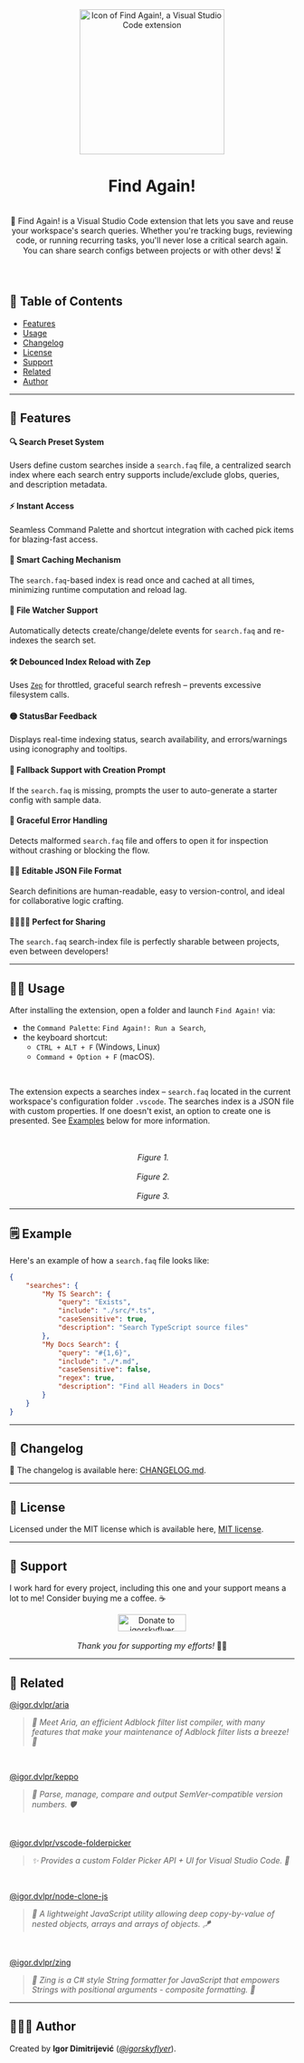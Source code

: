 <div align="center">
  <img src="https://raw.githubusercontent.com/igorskyflyer/vscode-find-again/main/assets/extension.png" alt="Icon of Find Again!, a Visual Studio Code extension" width="256" height="256">
  <h1 align="center">Find Again!</h1>
</div>

<br>

<div align="center">
  🔎 Find Again! is a Visual Studio Code extension that lets you save and reuse your workspace's search queries. Whether you're tracking bugs, reviewing code, or running recurring tasks, you'll never lose a critical search again. You can share search configs between projects or with other devs! ⏳
</div>

<br>
<br>

## 📃 Table of Contents

- [Features](#features)
- [Usage](#usage)
- [Changelog](#changelog)
- [License](#license)
- [Support](#support)
- [Related](#related)
- [Author](#author)

---

## 🤖 Features

#### 🔍 Search Preset System
Users define custom searches inside a `search.faq` file, a centralized search index where each search entry supports include/exclude globs, queries, and description metadata.  


#### ⚡ Instant Access
Seamless Command Palette and shortcut integration with cached pick items for blazing-fast access.  


#### 🧠 Smart Caching Mechanism
The `search.faq`-based index is read once and cached at all times, minimizing runtime computation and reload lag.  


#### 💾 File Watcher Support
Automatically detects create/change/delete events for `search.faq` and re-indexes the search set.  


#### 🛠️ Debounced Index Reload with Zep
Uses [`Zep`](https://www.npmjs.com/package/@igor.dvlpr/zep) for throttled, graceful search refresh – prevents excessive filesystem calls.  


#### 🟡 StatusBar Feedback
Displays real-time indexing status, search availability, and errors/warnings using iconography and tooltips.  


#### 📄 Fallback Support with Creation Prompt
If the `search.faq` is missing, prompts the user to auto-generate a starter config with sample data.  


#### 🚫 Graceful Error Handling
Detects malformed `search.faq` file and offers to open it for inspection without crashing or blocking the flow.  


#### ✍🏻 Editable JSON File Format
Search definitions are human-readable, easy to version-control, and ideal for collaborative logic crafting.  


#### 🫱🏼‍🫲🏼 Perfect for Sharing
The `search.faq` search-index file is perfectly sharable between projects, even between developers!

---

## 🕵🏼 Usage

After installing the extension, open a folder and launch `Find Again!` via:
- the `Command Palette`: `Find Again!: Run a Search`,
- the keyboard shortcut:
  - `CTRL + ALT + F` (Windows, Linux)
  - `Command + Option + F` (macOS).

<br>

The extension expects a searches index – `search.faq` located in the current workspace's configuration folder `.vscode`. The searches index is a JSON file with custom properties. If one doesn't exist, an option to create one is presented. See [Examples](#️example) below for more information.

<br>
<br>

<div align="center">
  <img src="https://raw.githubusercontent.com/igorskyflyer/vscode-find-again/main/assets/promo/find-again-demo-regular-search.png" alt="">
  <em>Figure 1.</em>
</div>

<br>

<div align="center">
  <img src="https://raw.githubusercontent.com/igorskyflyer/vscode-find-again/main/assets/promo/find-again-demo-regex-search.png" alt="">
  <em>Figure 2.</em>
</div>

<br>

<div align="center">
  <img src="https://raw.githubusercontent.com/igorskyflyer/vscode-find-again/main/assets/promo/find-again-demo-command-palette.png" alt="">
  <em>Figure 3.</em>
</div>

---

## 🗒️ Example

Here's an example of how a `search.faq` file looks like:

```json
{
    "searches": {
        "My TS Search": {
            "query": "Exists",
            "include": "./src/*.ts",
            "caseSensitive": true,
            "description": "Search TypeScript source files"
        },
        "My Docs Search": {
            "query": "#{1,6}",
            "include": "./*.md",
            "caseSensitive": false,
            "regex": true,
            "description": "Find all Headers in Docs"
        }
    }
}
```

---

## 📝 Changelog

📑 The changelog is available here: [CHANGELOG.md](https://github.com/igorskyflyer/vscode-find-again/blob/main/CHANGELOG.md).

---

## 🪪 License

Licensed under the MIT license which is available here, [MIT license](https://github.com/igorskyflyer/vscode-find-again/blob/main/LICENSE.txt).

---

## 💖 Support

I work hard for every project, including this one and your support means a lot to me!
Consider buying me a coffee. ☕
<br>
<div align="center">
  <a href="https://ko-fi.com/igorskyflyer" target="_blank"><img src="https://raw.githubusercontent.com/igorskyflyer/igorskyflyer/main/assets/ko-fi.png" alt="Donate to igorskyflyer" width="120" height="30"></a>
  <br>
  <br>
  <em>Thank you for supporting my efforts!</em> 🙏😊
</div>

---

## 🧬 Related

[@igor.dvlpr/aria](https://www.npmjs.com/package/@igor.dvlpr/aria)

> _🧬 Meet Aria, an efficient Adblock filter list compiler, with many features that make your maintenance of Adblock filter lists a breeze! 🦖_

<br>

[@igor.dvlpr/keppo](https://www.npmjs.com/package/@igor.dvlpr/keppo)

> _🎡 Parse, manage, compare and output SemVer-compatible version numbers. 🛡_

<br>

[@igor.dvlpr/vscode-folderpicker](https://www.npmjs.com/package/@igor.dvlpr/vscode-folderpicker)

> _✨ Provides a custom Folder Picker API + UI for Visual Studio Code. 🎨_

<br>

[@igor.dvlpr/node-clone-js](https://www.npmjs.com/package/@igor.dvlpr/node-clone-js)

> _🧬 A lightweight JavaScript utility allowing deep copy-by-value of nested objects, arrays and arrays of objects. 🪁_

<br>

[@igor.dvlpr/zing](https://www.npmjs.com/package/@igor.dvlpr/zing)

> _🐌 Zing is a C# style String formatter for JavaScript that empowers Strings with positional arguments - composite formatting. 🚀_

---

## 👨🏻‍💻 Author
Created by **Igor Dimitrijević** ([*@igorskyflyer*](https://github.com/igorskyflyer/)).
